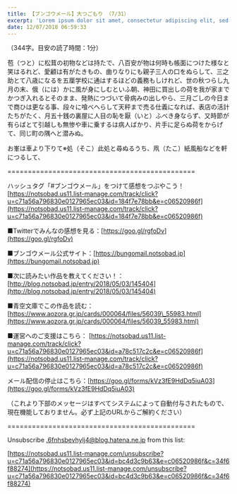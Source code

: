 ```yaml
---
title: 【ブンゴウメール】大つごもり （7/31）
excerpt: 'Lorem ipsum dolor sit amet, consectetur adipiscing elit, sed do eiusmod tempor incididunt ut labore et dolore magna aliqua. Praesent elementum facilisis leo vel fringilla est ullamcorper eget. At imperdiet dui accumsan sit amet nulla facilisi morbi tempus.'
date: 12/07/2018 06:59:33
---
```


（344字。目安の読了時間：1分）

苞（つと）に松茸の初物などは持たで、八百安が物は何時も帳面につけた様なと笑はるれど、愛顧は有がたきもの、曲りなりにも親子三人の口をぬらして、三之助とて八歳になるを五厘学校に通はするほどの義務もしけれど、世の秋つらし九月の末、俄（には）かに風が身にしむといふ朝、神田に買出しの荷を我が家までかつぎ入れるとそのまま、発熱につづいて骨病みの出しやら、三月ごしの今日まで商ひは更なる事、段々に喰べへらして天秤まで売る仕義になれば、表店の活計たちがたく、月五十銭の裏屋に人目の恥を厭（いと）ふべき身ならず、又時節が有らばとて引越しも無惨や車に乗するは病人ばかり、片手に足らぬ荷をからげて、同じ町の隅へと潜みぬ。

お峯は車より下りて※処（そこ）此処と尋ぬるうち、凧（たこ）紙風船などを軒につるして、

\==============================================

ハッシュタグ「#ブンゴウメール」をつけて感想をつぶやこう！ [https://notsobad.us11.list-manage.com/track/click?u=c71a56a796830e0127965ec03&id=184f7e78bb&e=c06520986f](https://notsobad.us11.list-manage.com/track/click?u=c71a56a796830e0127965ec03&id=184f7e78bb&e=c06520986f)

■Twitterでみんなの感想を見る：[https://goo.gl/rgfoDv](https://goo.gl/rgfoDv)

■ブンゴウメール公式サイト：[https://bungomail.notsobad.jp](https://bungomail.notsobad.jp)

■次に読みたい作品を教えてください！：[http://blog.notsobad.jp/entry/2018/05/03/145404](http://blog.notsobad.jp/entry/2018/05/03/145404)

■青空文庫でこの作品を読む：[https://www.aozora.gr.jp/cards/000064/files/56039\_55983.html](https://www.aozora.gr.jp/cards/000064/files/56039_55983.html)

■運営へのご支援はこちら： [https://notsobad.us11.list-manage.com/track/click?u=c71a56a796830e0127965ec03&id=a78c517c2c&e=c06520986f](https://notsobad.us11.list-manage.com/track/click?u=c71a56a796830e0127965ec03&id=a78c517c2c&e=c06520986f)

メール配信の停止はこちら：[https://goo.gl/forms/kVz3fE9HdDq5iuA03](https://goo.gl/forms/kVz3fE9HdDq5iuA03)

（これより下部のメッセージはすべてシステムによって自動付与されたもので、現在機能しておりません。必ず上記のURLからご解約ください）

\==============================================

Unsubscribe .6fnhsbevhylj4@blog.hatena.ne.jp from this list:

[https://notsobad.us11.list-manage.com/unsubscribe?u=c71a56a796830e0127965ec03&id=bc4d3c9b63&e=c06520986f&c=34f6f88274](https://notsobad.us11.list-manage.com/unsubscribe?u=c71a56a796830e0127965ec03&id=bc4d3c9b63&e=c06520986f&c=34f6f88274)